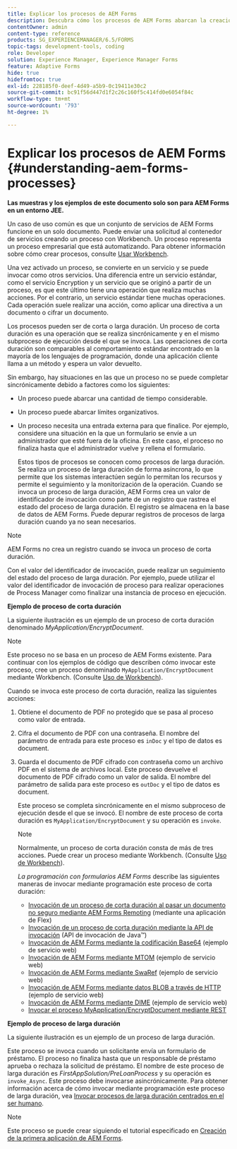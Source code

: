 ```yaml
---
title: Explicar los procesos de AEM Forms
description: Descubra cómo los procesos de AEM Forms abarcan la creación, el envío, la gestión de datos, la validación, la integración, la automatización del flujo de trabajo y la administración de resultados.
contentOwner: admin
content-type: reference
products: SG_EXPERIENCEMANAGER/6.5/FORMS
topic-tags: development-tools, coding
role: Developer
solution: Experience Manager, Experience Manager Forms
feature: Adaptive Forms
hide: true
hidefromtoc: true
exl-id: 228185f0-deef-4d49-a5b9-0c19411e30c2
source-git-commit: bc91f56d447d1f2c26c160f5c414fd0e6054f84c
workflow-type: tm+mt
source-wordcount: '793'
ht-degree: 1%

---
```


# Explicar los procesos de AEM Forms {#understanding-aem-forms-processes}

**Las muestras y los ejemplos de este documento solo son para AEM Forms en un entorno JEE.**

Un caso de uso común es que un conjunto de servicios de AEM Forms funcione en un solo documento. Puede enviar una solicitud al contenedor de servicios creando un proceso con Workbench. Un proceso representa un proceso empresarial que está automatizando. Para obtener información sobre cómo crear procesos, consulte [Usar Workbench](https://www.adobe.com/go/learn_aemforms_workbench_63).

Una vez activado un proceso, se convierte en un servicio y se puede invocar como otros servicios. Una diferencia entre un servicio estándar, como el servicio Encryption y un servicio que se originó a partir de un proceso, es que este último tiene una operación que realiza muchas acciones. Por el contrario, un servicio estándar tiene muchas operaciones. Cada operación suele realizar una acción, como aplicar una directiva a un documento o cifrar un documento.

Los procesos pueden ser de corta o larga duración. Un proceso de corta duración es una operación que se realiza sincrónicamente y en el mismo subproceso de ejecución desde el que se invoca. Las operaciones de corta duración son comparables al comportamiento estándar encontrado en la mayoría de los lenguajes de programación, donde una aplicación cliente llama a un método y espera un valor devuelto.

Sin embargo, hay situaciones en las que un proceso no se puede completar sincrónicamente debido a factores como los siguientes:

* Un proceso puede abarcar una cantidad de tiempo considerable.
* Un proceso puede abarcar límites organizativos.
* Un proceso necesita una entrada externa para que finalice. Por ejemplo, considere una situación en la que un formulario se envíe a un administrador que esté fuera de la oficina. En este caso, el proceso no finaliza hasta que el administrador vuelve y rellena el formulario.

  Estos tipos de procesos se conocen como procesos de larga duración. Se realiza un proceso de larga duración de forma asíncrona, lo que permite que los sistemas interactúen según lo permitan los recursos y permite el seguimiento y la monitorización de la operación. Cuando se invoca un proceso de larga duración, AEM Forms crea un valor de identificador de invocación como parte de un registro que rastrea el estado del proceso de larga duración. El registro se almacena en la base de datos de AEM Forms. Puede depurar registros de procesos de larga duración cuando ya no sean necesarios.

>[!NOTE]
>
>AEM Forms no crea un registro cuando se invoca un proceso de corta duración.

Con el valor del identificador de invocación, puede realizar un seguimiento del estado del proceso de larga duración. Por ejemplo, puede utilizar el valor del identificador de invocación de proceso para realizar operaciones de Process Manager como finalizar una instancia de proceso en ejecución.

**Ejemplo de proceso de corta duración**

La siguiente ilustración es un ejemplo de un proceso de corta duración denominado *MyApplication/EncryptDocument*.

>[!NOTE]
>
>Este proceso no se basa en un proceso de AEM Forms existente. Para continuar con los ejemplos de código que describen cómo invocar este proceso, cree un proceso denominado `MyApplication/EncryptDocument` mediante Workbench. (Consulte [Uso de Workbench](https://www.adobe.com/go/learn_aemforms_workbench_63)).

Cuando se invoca este proceso de corta duración, realiza las siguientes acciones:

1. Obtiene el documento de PDF no protegido que se pasa al proceso como valor de entrada.
1. Cifra el documento de PDF con una contraseña. El nombre del parámetro de entrada para este proceso es `inDoc` y el tipo de datos es document.
1. Guarda el documento de PDF cifrado con contraseña como un archivo PDF en el sistema de archivos local. Este proceso devuelve el documento de PDF cifrado como un valor de salida. El nombre del parámetro de salida para este proceso es `outDoc` y el tipo de datos es document.

   Este proceso se completa sincrónicamente en el mismo subproceso de ejecución desde el que se invocó. El nombre de este proceso de corta duración es `MyApplication/EncryptDocument` y su operación es `invoke`.

   >[!NOTE]
   >
   >Normalmente, un proceso de corta duración consta de más de tres acciones. Puede crear un proceso mediante Workbench. (Consulte [Uso de Workbench](https://www.adobe.com/go/learn_aemforms_workbench_63)).

   *La programación con formularios AEM Forms* describe las siguientes maneras de invocar mediante programación este proceso de corta duración:

   * [Invocación de un proceso de corta duración al pasar un documento no seguro mediante AEM Forms Remoting](/help/forms/developing/invoking-aem-forms-using-remoting.md#invoking-a-short-lived-process-by-passing-an-unsecure-document-using-remoting) (mediante una aplicación de Flex)
   * [Invocación de un proceso de corta duración mediante la API de invocación](/help/forms/developing/invoking-aem-forms-using-java.md#invoking-a-short-lived-process-using-the-invocation-api) (API de invocación de Java™)
   * [Invocación de AEM Forms mediante la codificación Base64](/help/forms/developing/invoking-aem-forms-using-web.md#invoking-aem-forms-using-base64-encoding) (ejemplo de servicio web)
   * [Invocación de AEM Forms mediante MTOM](/help/forms/developing/invoking-aem-forms-using-web.md#invoking-aem-forms-using-mtom) (ejemplo de servicio web)
   * [Invocación de AEM Forms mediante SwaRef](/help/forms/developing/invoking-aem-forms-using-web.md#invoking-aem-forms-using-swaref) (ejemplo de servicio web)
   * [Invocación de AEM Forms mediante datos BLOB a través de HTTP](/help/forms/developing/invoking-aem-forms-using-web.md#invoking-aem-forms-using-blob-data-over-http) (ejemplo de servicio web)
   * [Invocación de AEM Forms mediante DIME](/help/forms/developing/invoking-aem-forms-using-web.md#invoking-aem-forms-using-dime) (ejemplo de servicio web)
   * [Invocar el proceso MyApplication/EncryptDocument mediante REST](/help/forms/developing/invoking-aem-forms-using-rest.md)

**Ejemplo de proceso de larga duración**

La siguiente ilustración es un ejemplo de un proceso de larga duración.

Este proceso se invoca cuando un solicitante envía un formulario de préstamo. El proceso no finaliza hasta que un responsable de préstamo aprueba o rechaza la solicitud de préstamo. El nombre de este proceso de larga duración es *FirstAppSolution/PreLoanProcess* y su operación es `invoke_Async`. Este proceso debe invocarse asincrónicamente. Para obtener información acerca de cómo invocar mediante programación este proceso de larga duración, vea [Invocar procesos de larga duración centrados en el ser humano](/help/forms/developing/invoking-human-centric-long-lived.md#invoking-human-centric-long-lived-processes).

>[!NOTE]
>
>Este proceso se puede crear siguiendo el tutorial especificado en [Creación de la primera aplicación de AEM Forms](https://www.adobe.com/go/learn_aemforms_firstapp_ds_63).
